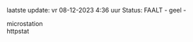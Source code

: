 laatste update: 
vr 08-12-2023  4:36   uur 
Status: FAALT - geel - 
<div class="service R">microstation</div><div class="service G">httpstat</div>